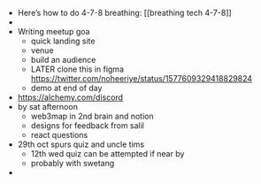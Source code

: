 - Here’s how to do 4-7-8 breathing: [[breathing tech 4-7-8]]
-
- Writing meetup goa
	- quick landing site
	- venue
	- build an audience
	- LATER clone this in figma https://twitter.com/noheeriye/status/1577609329418829824
	- demo at end of day
- https://alchemy.com/discord
- by sat afternoon
	- web3map in 2nd brain and notion
	- designs for feedback from salil
	- react questions
- 29th oct spurs quiz and uncle tims
	- 12th wed quiz can be attempted if near by
	- probably with swetang
-